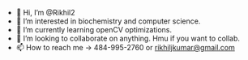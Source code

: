 - 👋 Hi, I’m @Rikhil2
- 👀 I’m interested in biochemistry and computer science.
- 🌱 I’m currently learning openCV optimizations.
- 💞️ I’m looking to collaborate on anything. Hmu if you want to collab.
- 📫 How to reach me -> 484-995-2760 or rikhiljkumar@gmail.com

<!---
Rikhil2/Rikhil2 is a ✨ special ✨ repository because its `README.md` (this file) appears on your GitHub profile.
You can click the Preview link to take a look at your changes.
--->
